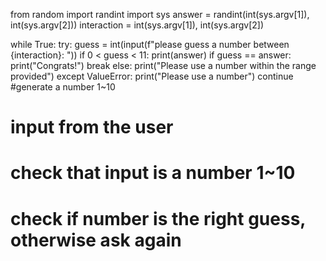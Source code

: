 from random import randint
import sys
answer = randint(int(sys.argv[1]), int(sys.argv[2]))
interaction = int(sys.argv[1]), int(sys.argv[2])

while True:
    try:
        guess = int(input(f"please guess a number between {interaction}: "))
        if 0 < guess < 11:
            print(answer)
            if guess == answer:
                print("Congrats!")
                break
        else:
            print("Please use a number within the range provided")
    except ValueError:
        print("Please use a number")
        continue
#generate a number  1~10
# input from the user
# check that input is a number 1~10
# check if number is the right guess, otherwise ask again

